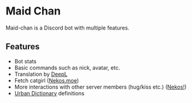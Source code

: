 # Maid Chan

Maid-chan is a Discord bot with multiple features.

## Features
- Bot stats
- Basic commands such as nick, avatar, etc.
- Translation by [DeepL](https://www.deepl.com/)
- Fetch catgirl ([Nekos.moe](https://nekos.moe/))
- More interactions with other server members (hug/kiss etc.) ([Nekos!](https://nekos.life/))
- [Urban Dictionary](https://urbandictionary.com/) definitions
